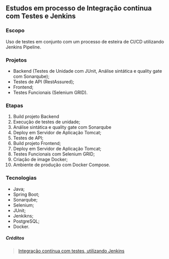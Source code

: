## Estudos em processo de Integração continua com Testes e Jenkins

### Escopo

Uso de testes em conjunto com um processo de esteira de CI/CD utilizando Jenkins Pipeline.

### Projetos

* Backend (Testes de Unidade com JUnit, Análise sintática e quality gate com Sonarqube);
* Testes de API (RestAssured);
* Frontend;
* Testes Funcionais (Selenium GRID).

### Etapas

1. Build projeto Backend
2. Execução de testes de unidade;
3. Análise sintática e quality gate com Sonarqube
4. Deploy em Servidor de Aplicação Tomcat;
5. Testes de API;
5. Build projeto Frontend;
6. Deploy em Servidor de Aplicação Tomcat;
7. Testes Funcionais com Selenium GRID;
8. Criação de image Docker;
9. Ambiente de produção com Docker Compose.

### Tecnologias

* Java;
* Spring Boot;
* Sonarqube;
* Selenium;
* JUnit;
* Jenkikns;
* PostgreSQL;
* Docker.

##### Créditos

> [Integração contínua com testes, utilizando Jenkins](https://www.udemy.com/course/integracao-continua-jenkins/)